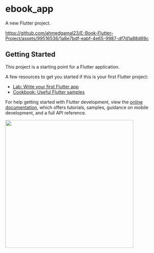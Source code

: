 # ebook_app
A new Flutter project.

https://github.com/ahmedgamal23/E-Book-Flutter-Project/assets/99516536/1a8e7bdf-eabf-4e65-9987-df7d1a88d69c

## Getting Started

This project is a starting point for a Flutter application.

A few resources to get you started if this is your first Flutter project:

- [Lab: Write your first Flutter app](https://docs.flutter.dev/get-started/codelab)
- [Cookbook: Useful Flutter samples](https://docs.flutter.dev/cookbook)

For help getting started with Flutter development, view the
[online documentation](https://docs.flutter.dev/), which offers tutorials,
samples, guidance on mobile development, and a full API reference.

<img src="https://github.com/ahmedgamal23/E-Book-Flutter-Project/assets/99516536/404ef8b5-f44b-47b5-a30e-174c118102fc " width="400" height="400">

